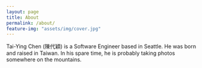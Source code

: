```yaml
---
layout: page
title: About
permalink: /about/
feature-img: "assets/img/cover.jpg"
---
```


Tai-Ying Chen (陳代穎) is a Software Engineer based in Seattle. He was born and raised in Taiwan. In his spare time, he is probably taking photos somewhere on the mountains.
